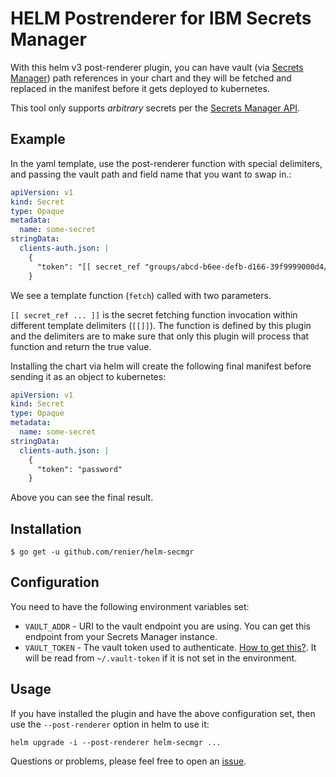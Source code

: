 # HELM Postrenderer for IBM Secrets Manager

With this helm v3 post-renderer plugin, you can have vault (via [Secrets Manager](https://cloud.ibm.com/docs/secrets-manager)) path references in your chart and they will be fetched and replaced in the manifest before it gets deployed to kubernetes.

This tool only supports _arbitrary_ secrets per the [Secrets Manager API](https://cloud.ibm.com/apidocs/secrets-manager).

## Example

In the yaml template, use the post-renderer function with special delimiters, and passing the vault path and field name that you want to swap in.:
```yaml
apiVersion: v1
kind: Secret
type: Opaque
metadata:
  name: some-secret
stringData:
  clients-auth.json: |
    {
      "token": "[[ secret_ref "groups/abcd-b6ee-defb-d166-39f9999000d4/2d87d1cc-21da-431c-90f5-2bbf359126dc" ]]"
    }
```

We see a template function (`fetch`) called with two parameters.

`[[ secret_ref ... ]]` is the secret fetching function invocation within different template delimiters (`[[]]`). The function is defined by this plugin and the delimiters are to make sure that only this plugin will process that function and return the true value.

Installing the chart via helm will create the following final manifest before sending it as an object to kubernetes:

```yaml
apiVersion: v1
kind: Secret
type: Opaque
metadata:
  name: some-secret
stringData:
  clients-auth.json: |
    {
      "token": "password"
    }
```

Above you can see the final result.

## Installation

```
$ go get -u github.com/renier/helm-secmgr
```

## Configuration

You need to have the following environment variables set:

* `VAULT_ADDR` - URI to the vault endpoint you are using. You can get this endpoint from your Secrets Manager instance.
* `VAULT_TOKEN` - The vault token used to authenticate. [How to get this?](https://cloud.ibm.com/docs/secrets-manager?topic=secrets-manager-configure-vault-cli). It will be read from `~/.vault-token` if it is not set in the environment.

## Usage

If you have installed the plugin and have the above configuration set, then use the `--post-renderer` option in helm to use it:
```
helm upgrade -i --post-renderer helm-secmgr ...
```

Questions or problems, please feel free to open an [issue](https://github.com/renier/helm-secmgr/issues/new).
